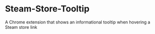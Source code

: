 # Steam-Store-Tooltip

A Chrome extension that shows an informational tooltip when hovering a Steam store link
